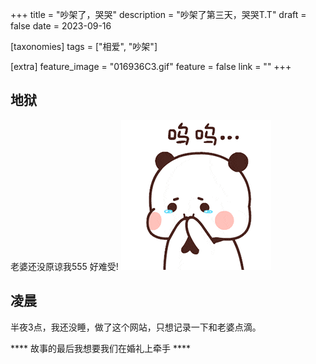 +++
title = "吵架了，哭哭"
description = "吵架了第三天，哭哭T.T"
draft = false
date = 2023-09-16

[taxonomies]
tags = ["相爱", "吵架"]

[extra]
feature_image = "016936C3.gif"
feature = false
link = ""
+++


## 地狱
老婆还没原谅我555
好难受!
![Alt text](016936C3.gif)

## 凌晨
半夜3点，我还没睡，做了这个网站，只想记录一下和老婆点滴。

**** 故事的最后我想要我们在婚礼上牵手 ****
